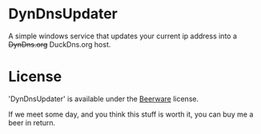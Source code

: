 DynDnsUpdater
=============

A simple windows service that updates your current ip address into a ~~DynDns.org~~ DuckDns.org host.


License
=======

'DynDnsUpdater' is available under the [Beerware](http://en.wikipedia.org/wiki/Beerware) license.

If we meet some day, and you think this stuff is worth it, you can buy me a beer in return.